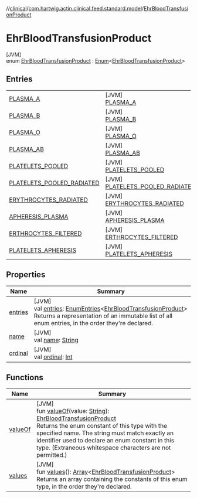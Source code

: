 //[clinical](../../../index.md)/[com.hartwig.actin.clinical.feed.standard.model](../index.md)/[EhrBloodTransfusionProduct](index.md)

# EhrBloodTransfusionProduct

[JVM]\
enum [EhrBloodTransfusionProduct](index.md) : [Enum](https://kotlinlang.org/api/latest/jvm/stdlib/kotlin/-enum/index.html)&lt;[EhrBloodTransfusionProduct](index.md)&gt;

## Entries

| | |
|---|---|
| [PLASMA_A](-p-l-a-s-m-a_-a/index.md) | [JVM]<br>[PLASMA_A](-p-l-a-s-m-a_-a/index.md) |
| [PLASMA_B](-p-l-a-s-m-a_-b/index.md) | [JVM]<br>[PLASMA_B](-p-l-a-s-m-a_-b/index.md) |
| [PLASMA_O](-p-l-a-s-m-a_-o/index.md) | [JVM]<br>[PLASMA_O](-p-l-a-s-m-a_-o/index.md) |
| [PLASMA_AB](-p-l-a-s-m-a_-a-b/index.md) | [JVM]<br>[PLASMA_AB](-p-l-a-s-m-a_-a-b/index.md) |
| [PLATELETS_POOLED](-p-l-a-t-e-l-e-t-s_-p-o-o-l-e-d/index.md) | [JVM]<br>[PLATELETS_POOLED](-p-l-a-t-e-l-e-t-s_-p-o-o-l-e-d/index.md) |
| [PLATELETS_POOLED_RADIATED](-p-l-a-t-e-l-e-t-s_-p-o-o-l-e-d_-r-a-d-i-a-t-e-d/index.md) | [JVM]<br>[PLATELETS_POOLED_RADIATED](-p-l-a-t-e-l-e-t-s_-p-o-o-l-e-d_-r-a-d-i-a-t-e-d/index.md) |
| [ERYTHROCYTES_RADIATED](-e-r-y-t-h-r-o-c-y-t-e-s_-r-a-d-i-a-t-e-d/index.md) | [JVM]<br>[ERYTHROCYTES_RADIATED](-e-r-y-t-h-r-o-c-y-t-e-s_-r-a-d-i-a-t-e-d/index.md) |
| [APHERESIS_PLASMA](-a-p-h-e-r-e-s-i-s_-p-l-a-s-m-a/index.md) | [JVM]<br>[APHERESIS_PLASMA](-a-p-h-e-r-e-s-i-s_-p-l-a-s-m-a/index.md) |
| [ERTHROCYTES_FILTERED](-e-r-t-h-r-o-c-y-t-e-s_-f-i-l-t-e-r-e-d/index.md) | [JVM]<br>[ERTHROCYTES_FILTERED](-e-r-t-h-r-o-c-y-t-e-s_-f-i-l-t-e-r-e-d/index.md) |
| [PLATELETS_APHERESIS](-p-l-a-t-e-l-e-t-s_-a-p-h-e-r-e-s-i-s/index.md) | [JVM]<br>[PLATELETS_APHERESIS](-p-l-a-t-e-l-e-t-s_-a-p-h-e-r-e-s-i-s/index.md) |

## Properties

| Name | Summary |
|---|---|
| [entries](entries.md) | [JVM]<br>val [entries](entries.md): [EnumEntries](https://kotlinlang.org/api/latest/jvm/stdlib/kotlin.enums/-enum-entries/index.html)&lt;[EhrBloodTransfusionProduct](index.md)&gt;<br>Returns a representation of an immutable list of all enum entries, in the order they're declared. |
| [name](../-ehr-lab-unit/-n-o-n-e/index.md#-372974862%2FProperties%2F1757943785) | [JVM]<br>val [name](../-ehr-lab-unit/-n-o-n-e/index.md#-372974862%2FProperties%2F1757943785): [String](https://kotlinlang.org/api/latest/jvm/stdlib/kotlin/-string/index.html) |
| [ordinal](../-ehr-lab-unit/-n-o-n-e/index.md#-739389684%2FProperties%2F1757943785) | [JVM]<br>val [ordinal](../-ehr-lab-unit/-n-o-n-e/index.md#-739389684%2FProperties%2F1757943785): [Int](https://kotlinlang.org/api/latest/jvm/stdlib/kotlin/-int/index.html) |

## Functions

| Name | Summary |
|---|---|
| [valueOf](value-of.md) | [JVM]<br>fun [valueOf](value-of.md)(value: [String](https://kotlinlang.org/api/latest/jvm/stdlib/kotlin/-string/index.html)): [EhrBloodTransfusionProduct](index.md)<br>Returns the enum constant of this type with the specified name. The string must match exactly an identifier used to declare an enum constant in this type. (Extraneous whitespace characters are not permitted.) |
| [values](values.md) | [JVM]<br>fun [values](values.md)(): [Array](https://kotlinlang.org/api/latest/jvm/stdlib/kotlin/-array/index.html)&lt;[EhrBloodTransfusionProduct](index.md)&gt;<br>Returns an array containing the constants of this enum type, in the order they're declared. |
